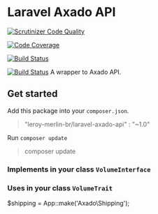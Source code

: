 Laravel Axado API
=================

[![Scrutinizer Code Quality](https://scrutinizer-ci.com/g/leroy-merlin-br/laravel-axado-api/badges/quality-score.png?b=master)](https://scrutinizer-ci.com/g/leroy-merlin-br/laravel-axado-api/?branch=master)

[![Code Coverage](https://scrutinizer-ci.com/g/leroy-merlin-br/laravel-axado-api/badges/coverage.png?b=master)](https://scrutinizer-ci.com/g/leroy-merlin-br/laravel-axado-api/?branch=master)

[![Build Status](https://scrutinizer-ci.com/g/leroy-merlin-br/laravel-axado-api/badges/build.png?b=master)](https://scrutinizer-ci.com/g/leroy-merlin-br/laravel-axado-api/build-status/master)

[![Build Status](https://travis-ci.org/leroy-merlin-br/laravel-axado-api.svg)](https://travis-ci.org/leroy-merlin-br/laravel-axado-api)
A wrapper to Axado API.

## Get started

Add this package into your `composer.json`.

> "leroy-merlin-br/laravel-axado-api" : "~1.0"

Run `composer update`

> composer update

### Implements in your class `VolumeInterface`

### Uses in your class `VolumeTrait`

$shipping = App::make('Axado\Shipping');

